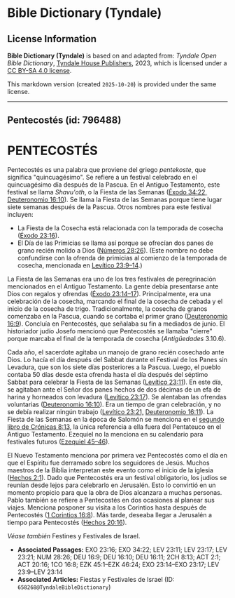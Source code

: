 # Bible Dictionary (Tyndale)

## License Information

**Bible Dictionary (Tyndale)** is based on and adapted from: _Tyndale Open Bible Dictionary_, [Tyndale House Publishers](https://tyndaleopenresources.com/), 2023, which is licensed under a [CC BY-SA 4.0 license](https://creativecommons.org/licenses/by-sa/4.0/legalcode.en).

This markdown version (created `2025-10-20`) is provided under the same license.



--------------------------------

## Pentecostés (id: 796488)

PENTECOSTÉS
===========

Pentecostés es una palabra que proviene del griego *pentekoste*, que significa "quincuagésimo". Se refiere a un festival celebrado en el quincuagésimo día después de la Pascua. En el Antiguo Testamento, este festival se llama *Shavu'oth*, o la Fiesta de las Semanas ([Éxodo 34:22,](https://ref.ly/Exod34:22) [Deuteronomio 16:10](https://ref.ly/Deut16:10)). Se llama la Fiesta de las Semanas porque tiene lugar siete semanas después de la Pascua. Otros nombres para este festival incluyen:

* La Fiesta de la Cosecha está relacionada con la temporada de cosecha ([Éxodo 23:16](https://ref.ly/Exod23:16)).
* El Día de las Primicias se llama así porque se ofrecían dos panes de grano recién molido a Dios ([Números 28:26](https://ref.ly/Num28:26)). (Este nombre no debe confundirse con la ofrenda de primicias al comienzo de la temporada de cosecha, mencionada en [Levítico 23:9–14](https://ref.ly/Lev23:9-Lev23:14).)

La Fiesta de las Semanas era uno de los tres festivales de peregrinación mencionados en el Antiguo Testamento. La gente debía presentarse ante Dios con regalos y ofrendas ([Éxodo 23:14–17](https://ref.ly/Exod23:14-Exod23:17)). Principalmente, era una celebración de la cosecha, marcando el final de la cosecha de cebada y el inicio de la cosecha de trigo. Tradicionalmente, la cosecha de granos comenzaba en la Pascua, cuando se cortaba el primer grano ([Deuteronomio 16:9](https://ref.ly/Deut16:9)). Concluía en Pentecostés, que señalaba su fin a mediados de junio. El historiador judío Josefo mencionó que Pentecostés se llamaba "cierre" porque marcaba el final de la temporada de cosecha (*Antigüedades* 3\.10\.6\).

Cada año, el sacerdote agitaba un manojo de grano recién cosechado ante Dios. Lo hacía el día después del Sabbat durante el Festival de los Panes sin Levadura, que son los siete días posteriores a la Pascua. Luego, el pueblo contaba 50 días desde esta ofrenda hasta el día después del séptimo Sabbat para celebrar la Fiesta de las Semanas ([Levítico 23:11](https://ref.ly/Lev23:11)). En este día, se agitaban ante el Señor dos panes hechos de dos décimas de un efa de harina y horneados con levadura ([Levítico 23:17](https://ref.ly/Lev23:17)). Se alentaban las ofrendas voluntarias ([Deuteronomio 16:10](https://ref.ly/Deut16:10)). Era un tiempo de gran celebración, y no se debía realizar ningún trabajo ([Levítico 23:21,](https://ref.ly/Lev23:21) [Deuteronomio 16:11](https://ref.ly/Deut16:11)). La Fiesta de las Semanas en la época de Salomón se menciona en el [segundo libro de Crónicas 8:13](https://ref.ly/2Chr8:13), la única referencia a ella fuera del Pentateuco en el Antiguo Testamento. Ezequiel no la menciona en su calendario para festivales futuros ([Ezequiel 45–46](https://ref.ly/Ezek45:1-Ezek46:24)).

El Nuevo Testamento menciona por primera vez Pentecostés como el día en que el Espíritu fue derramado sobre los seguidores de Jesús. Muchos maestros de la Biblia interpretan este evento como el inicio de la iglesia ([Hechos 2:1](https://ref.ly/Acts2:1)). Dado que Pentecostés era un festival obligatorio, los judíos se reunían desde lejos para celebrarlo en Jerusalén. Esto lo convirtió en un momento propicio para que la obra de Dios alcanzara a muchas personas. Pablo también se refiere a Pentecostés en dos ocasiones al planear sus viajes. Menciona posponer su visita a los Corintios hasta después de Pentecostés ([1 Corintios 16:8](https://ref.ly/1Cor16:8)). Más tarde, deseaba llegar a Jerusalén a tiempo para Pentecostés ([Hechos 20:16](https://ref.ly/Acts20:16)).

*Véase también* Festines y Festivales de Israel.

* **Associated Passages:** EXO 23:16; EXO 34:22; LEV 23:11; LEV 23:17; LEV 23:21; NUM 28:26; DEU 16:9; DEU 16:10; DEU 16:11; 2CH 8:13; ACT 2:1; ACT 20:16; 1CO 16:8; EZK 45:1–EZK 46:24; EXO 23:14–EXO 23:17; LEV 23:9–LEV 23:14
* **Associated Articles:** Fiestas y Festivales de Israel (ID: `658268@TyndaleBibleDictionary`)

